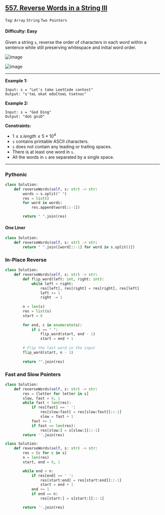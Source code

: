## [557. Reverse Words in a String III](https://leetcode.com/problems/reverse-words-in-a-string-iii)

```Tag```: ```Array``` ```String``` ```Two Pointers```

#### Difficulty: Easy

Given a string ```s```, reverse the order of characters in each word within a sentence while still preserving whitespace and initial word order.

![image](https://user-images.githubusercontent.com/35042430/210122621-68108bf8-429d-45a1-a5ae-e7e490b5e637.png)

![image](https://github.com/quananhle/Python/assets/35042430/1c2ca7b5-5a7a-40d1-8acc-4afa931c45df)

---

__Example 1:__
```
Input: s = "Let's take LeetCode contest"
Output: "s'teL ekat edoCteeL tsetnoc"
```

__Example 2:__
```
Input: s = "God Ding"
Output: "doG gniD"
```

__Constraints:__

- $1 \le s.length \le 5 * 10^4$
- ```s``` contains printable ASCII characters.
- ```s``` does not contain any leading or trailing spaces.
- There is at least one word in ```s```.
- All the words in ```s``` are separated by a single space.

---

### Pythonic

```Python
class Solution:
    def reverseWords(self, s: str) -> str:
        words = s.split(" ")
        res = list()
        for word in words:
            res.append(word[::-1])

        return " ".join(res)
```

#### One Liner

```Python
class Solution:
    def reverseWords(self, s: str) -> str:
        return " ".join([word[::-1] for word in s.split()])
```

### In-Place Reverse

```Python
class Solution:
    def reverseWords(self, s: str) -> str:
        def flip_word(left: int, right: int):
            while left < right:
                res[left], res[right] = res[right], res[left]
                left += 1
                right -= 1
        
        n = len(s)
        res = list(s)
        start = 0
        
        for end, c in enumerate(s):
            if c == " ":
                flip_word(start, end - 1)
                start = end + 1
        
        # Flip the last word in the input
        flip_word(start, n - 1)
        
        return "".join(res)
```

### Fast and Slow Pointers

```Python
class Solution:
    def reverseWords(self, s: str) -> str:
        res = [letter for letter in s]
        slow, fast = 0, 1
        while fast < len(res):
            if res[fast] == ' ':
                res[slow:fast] = res[slow:fast][::-1]
                slow = fast + 1
            fast += 1
            if fast == len(res):
                res[slow:] = s[slow:][::-1]
        return ''.join(res)
```

```Python
class Solution:
    def reverseWords(self, s: str) -> str:
        res = [c for c in s]
        n = len(res)
        start, end = 0, 1

        while end < n:
            if res[end] == ' ':
                res[start:end] = res[start:end][::-1]
                start = end + 1
            end += 1
            if end == n:
                res[start:] = s[start:][::-1]

        return ''.join(res)
```
